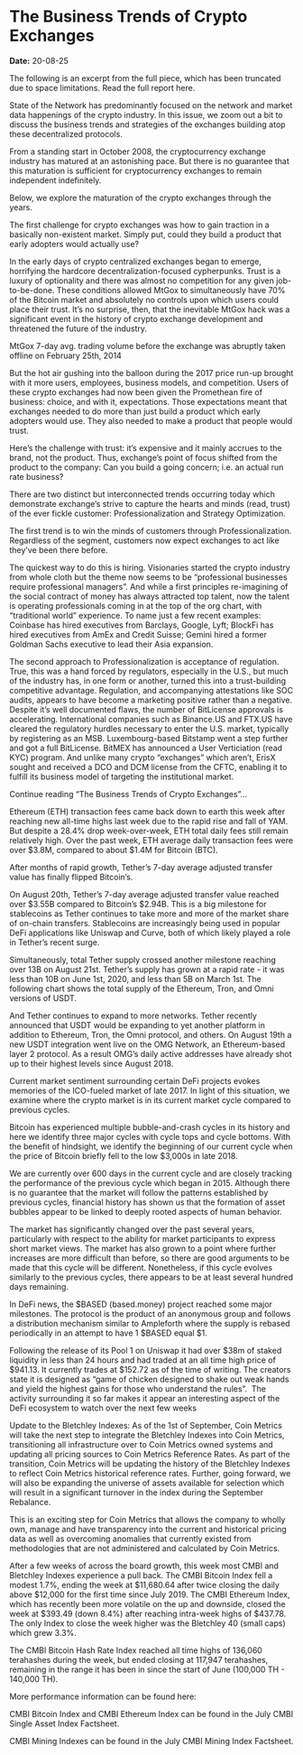 # The Business Trends of Crypto Exchanges

**Date:** 20-08-25

The following is an excerpt from the full piece, which has been truncated due to space limitations. Read the full report here.

State of the Network has predominantly focused on the network and market data happenings of the crypto industry. In this issue, we zoom out a bit to discuss the business trends and strategies of the exchanges building atop these decentralized protocols.

From a standing start in October 2008, the cryptocurrency exchange industry has matured at an astonishing pace. But there is no guarantee that this maturation is sufficient for cryptocurrency exchanges to remain independent indefinitely.

Below, we explore the maturation of the crypto exchanges through the years.

The first challenge for crypto exchanges was how to gain traction in a basically non-existent market. Simply put, could they build a product that early adopters would actually use?

In the early days of crypto centralized exchanges began to emerge, horrifying the hardcore decentralization-focused cypherpunks. Trust is a luxury of optionality and there was almost no competition for any given job-to-be-done. These conditions allowed MtGox to simultaneously have 70% of the Bitcoin market and absolutely no controls upon which users could place their trust. It’s no surprise, then, that the inevitable MtGox hack was a significant event in the history of crypto exchange development and threatened the future of the industry.

MtGox 7-day avg. trading volume before the exchange was abruptly taken offline on February 25th, 2014

But the hot air gushing into the balloon during the 2017 price run-up brought with it more users, employees, business models, and competition. Users of these crypto exchanges had now been given the Promethean fire of business: choice, and with it, expectations. Those expectations meant that exchanges needed to do more than just build a product which early adopters would use. They also needed to make a product that people would trust.

Here’s the challenge with trust: it’s expensive and it mainly accrues to the brand, not the product. Thus, exchange’s point of focus shifted from the product to the company: Can you build a going concern; i.e. an actual run rate business?

There are two distinct but interconnected trends occurring today which demonstrate exchange’s strive to capture the hearts and minds (read, trust) of the ever fickle customer: Professionalization and Strategy Optimization.

The first trend is to win the minds of customers through Professionalization. Regardless of the segment, customers now expect exchanges to act like they’ve been there before.

The quickest way to do this is hiring. Visionaries started the crypto industry from whole cloth but the theme now seems to be “professional businesses require professional managers”. And while a first principles re-imagining of the social contract of money has always attracted top talent, now the talent is operating professionals coming in at the top of the org chart, with “traditional world” experience. To name just a few recent examples: Coinbase has hired executives from Barclays, Google, Lyft; BlockFi has hired executives from AmEx and Credit Suisse; Gemini hired a former Goldman Sachs executive to lead their Asia expansion.

The second approach to Professionalization is acceptance of regulation. True, this was a hand forced by regulators, especially in the U.S., but much of the industry has, in one form or another, turned this into a trust-building competitive advantage. Regulation, and accompanying attestations like SOC audits, appears to have become a marketing positive rather than a negative. Despite it’s well documented flaws, the number of BitLicense approvals is accelerating. International companies such as Binance.US and FTX.US have cleared the regulatory hurdles necessary to enter the U.S. market, typically by registering as an MSB. Luxembourg-based Bitstamp went a step further and got a full BitLicense. BitMEX has announced a User Verticiation (read KYC) program. And unlike many crypto “exchanges” which aren’t, ErisX sought and received a DCO and DCM license from the CFTC, enabling it to fulfill its business model of targeting the institutional market.

Continue reading “The Business Trends of Crypto Exchanges”...

Ethereum (ETH) transaction fees came back down to earth this week after reaching new all-time highs last week due to the rapid rise and fall of YAM. But despite a 28.4% drop week-over-week, ETH total daily fees still remain relatively high. Over the past week, ETH average daily transaction fees were over $3.8M, compared to about $1.4M for Bitcoin (BTC).

After months of rapid growth, Tether’s 7-day average adjusted transfer value has finally flipped Bitcoin’s.

On August 20th, Tether’s 7-day average adjusted transfer value reached over $3.55B compared to Bitcoin’s $2.94B. This is a big milestone for stablecoins as Tether continues to take more and more of the market share of on-chain transfers. Stablecoins are increasingly being used in popular DeFi applications like Uniswap and Curve, both of which likely played a role in Tether’s recent surge.

Simultaneously, total Tether supply crossed another milestone reaching over 13B on August 21st. Tether’s supply has grown at a rapid rate - it was less than 10B on June 1st, 2020, and less than 5B on March 1st. The following chart shows the total supply of the Ethereum, Tron, and Omni versions of USDT.

And Tether continues to expand to more networks. Tether recently announced that USDT would be expanding to yet another platform in addition to Ethereum, Tron, the Omni protocol, and others. On August 19th a new USDT integration went live on the OMG Network, an Ethereum-based layer 2 protocol. As a result OMG’s daily active addresses have already shot up to their highest levels since August 2018.

Current market sentiment surrounding certain DeFi projects evokes memories of the ICO-fueled market of late 2017. In light of this situation, we examine where the crypto market is in its current market cycle compared to previous cycles.

Bitcoin has experienced multiple bubble-and-crash cycles in its history and here we identify three major cycles with cycle tops and cycle bottoms. With the benefit of hindsight, we identify the beginning of our current cycle when the price of Bitcoin briefly fell to the low $3,000s in late 2018.

We are currently over 600 days in the current cycle and are closely tracking the performance of the previous cycle which began in 2015. Although there is no guarantee that the market will follow the patterns established by previous cycles, financial history has shown us that the formation of asset bubbles appear to be linked to deeply rooted aspects of human behavior.

The market has significantly changed over the past several years, particularly with respect to the ability for market participants to express short market views. The market has also grown to a point where further increases are more difficult than before, so there are good arguments to be made that this cycle will be different. Nonetheless, if this cycle evolves similarly to the previous cycles, there appears to be at least several hundred days remaining.

In DeFi news, the $BASED (based.money) project reached some major milestones. The protocol is the product of an anonymous group and follows a distribution mechanism similar to Ampleforth where the supply is rebased periodically in an attempt to have 1 $BASED equal $1.

Following the release of its Pool 1 on Uniswap it had over $38m of staked liquidity in less than 24 hours and had traded at an all time high price of $941.13. It currently trades at $152.72 as of the time of writing. The creators state it is designed as “game of chicken designed to shake out weak hands and yield the highest gains for those who understand the rules”.  The activity surrounding it so far makes it appear an interesting aspect of the DeFi ecosystem to watch over the next few weeks

Update to the Bletchley Indexes: As of the 1st of September, Coin Metrics will take the next step to integrate the Bletchley Indexes into Coin Metrics, transitioning all infrastructure over to Coin Metrics owned systems and updating all pricing sources to Coin Metrics Reference Rates. As part of the transition, Coin Metrics will be updating the history of the Bletchley Indexes to reflect Coin Metrics historical reference rates. Further, going forward, we will also be expanding the universe of assets available for selection which will result in a significant turnover in the index during the September Rebalance.

This is an exciting step for Coin Metrics that allows the company to wholly own, manage and have transparency into the current and historical pricing data as well as overcoming anomalies that currently existed from methodologies that are not administered and calculated by Coin Metrics.

After a few weeks of across the board growth, this week most CMBI and Bletchley Indexes experience a pull back. The CMBI Bitcoin Index fell a modest 1.7%, ending the week at $11,680.64 after twice closing the daily above $12,000 for the first time since July 2019. The CMBI Ethereum Index, which has recently been more volatile on the up and downside, closed the week at $393.49 (down 8.4%) after reaching intra-week highs of $437.78. The only Index to close the week higher was the Bletchley 40 (small caps) which grew 3.3%.

The CMBI Bitcoin Hash Rate Index reached all time highs of 136,060 terahashes during the week, but ended closing at 117,947 terahashes, remaining in the range it has been in since the start of June (100,000 TH - 140,000 TH).

More performance information can be found here:

CMBI Bitcoin Index and CMBI Ethereum Index can be found in the July CMBI Single Asset Index Factsheet.

CMBI Mining Indexes can be found in the July CMBI Mining Index Factsheet.
